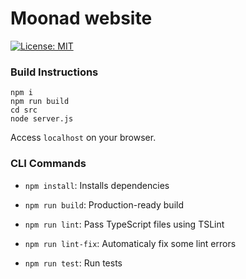 # Moonad website
<!-- [![Cirrus CI](https://api.cirrus-ci.com/github/moonad/Moonad.svg)](https://cirrus-ci.com/github/moonad/Moonad) -->
[![License: MIT](https://img.shields.io/badge/License-MIT-yellow.svg)](LICENSE)

### Build Instructions

```
npm i
npm run build
cd src
node server.js
```

Access `localhost` on your browser.


### CLI Commands

- `npm install`: Installs dependencies

- `npm run build`: Production-ready build

- `npm run lint`: Pass TypeScript files using TSLint

- `npm run lint-fix`: Automaticaly fix some lint errors

- `npm run test`: Run tests